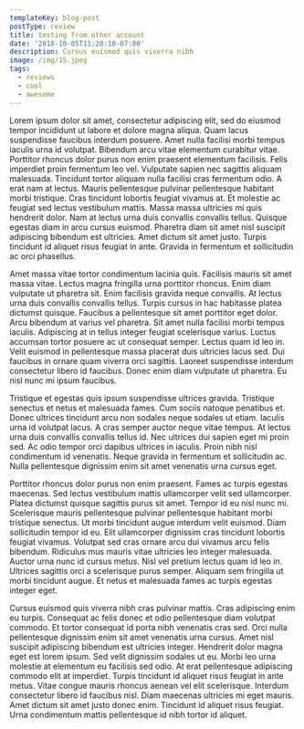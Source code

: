 ```yaml
---
templateKey: blog-post
postType: review
title: testing from other account
date: '2018-10-05T11:28:10-07:00'
description: Cursus euismod quis viverra nibh
image: /img/15.jpeg
tags:
  - reviews
  - cool
  - awesome
---
```

Lorem ipsum dolor sit amet, consectetur adipiscing elit, sed do eiusmod tempor incididunt ut labore et dolore magna aliqua. Quam lacus suspendisse faucibus interdum posuere. Amet nulla facilisi morbi tempus iaculis urna id volutpat. Bibendum arcu vitae elementum curabitur vitae. Porttitor rhoncus dolor purus non enim praesent elementum facilisis. Felis imperdiet proin fermentum leo vel. Vulputate sapien nec sagittis aliquam malesuada. Tincidunt tortor aliquam nulla facilisi cras fermentum odio. A erat nam at lectus. Mauris pellentesque pulvinar pellentesque habitant morbi tristique. Cras tincidunt lobortis feugiat vivamus at. Et molestie ac feugiat sed lectus vestibulum mattis. Massa massa ultricies mi quis hendrerit dolor. Nam at lectus urna duis convallis convallis tellus. Quisque egestas diam in arcu cursus euismod. Pharetra diam sit amet nisl suscipit adipiscing bibendum est ultricies. Amet dictum sit amet justo. Turpis tincidunt id aliquet risus feugiat in ante. Gravida in fermentum et sollicitudin ac orci phasellus.



Amet massa vitae tortor condimentum lacinia quis. Facilisis mauris sit amet massa vitae. Lectus magna fringilla urna porttitor rhoncus. Enim diam vulputate ut pharetra sit. Enim facilisis gravida neque convallis. At lectus urna duis convallis convallis tellus. Turpis cursus in hac habitasse platea dictumst quisque. Faucibus a pellentesque sit amet porttitor eget dolor. Arcu bibendum at varius vel pharetra. Sit amet nulla facilisi morbi tempus iaculis. Adipiscing at in tellus integer feugiat scelerisque varius. Luctus accumsan tortor posuere ac ut consequat semper. Lectus quam id leo in. Velit euismod in pellentesque massa placerat duis ultricies lacus sed. Dui faucibus in ornare quam viverra orci sagittis. Laoreet suspendisse interdum consectetur libero id faucibus. Donec enim diam vulputate ut pharetra. Eu nisl nunc mi ipsum faucibus.



Tristique et egestas quis ipsum suspendisse ultrices gravida. Tristique senectus et netus et malesuada fames. Cum sociis natoque penatibus et. Donec ultrices tincidunt arcu non sodales neque sodales ut etiam. Iaculis urna id volutpat lacus. A cras semper auctor neque vitae tempus. At lectus urna duis convallis convallis tellus id. Nec ultrices dui sapien eget mi proin sed. Ac odio tempor orci dapibus ultrices in iaculis. Proin nibh nisl condimentum id venenatis. Neque gravida in fermentum et sollicitudin ac. Nulla pellentesque dignissim enim sit amet venenatis urna cursus eget.



Porttitor rhoncus dolor purus non enim praesent. Fames ac turpis egestas maecenas. Sed lectus vestibulum mattis ullamcorper velit sed ullamcorper. Platea dictumst quisque sagittis purus sit amet. Tempor id eu nisl nunc mi. Scelerisque mauris pellentesque pulvinar pellentesque habitant morbi tristique senectus. Ut morbi tincidunt augue interdum velit euismod. Diam sollicitudin tempor id eu. Elit ullamcorper dignissim cras tincidunt lobortis feugiat vivamus. Volutpat sed cras ornare arcu dui vivamus arcu felis bibendum. Ridiculus mus mauris vitae ultricies leo integer malesuada. Auctor urna nunc id cursus metus. Nisl vel pretium lectus quam id leo in. Ultrices sagittis orci a scelerisque purus semper. Aliquam sem fringilla ut morbi tincidunt augue. Et netus et malesuada fames ac turpis egestas integer eget.



Cursus euismod quis viverra nibh cras pulvinar mattis. Cras adipiscing enim eu turpis. Consequat ac felis donec et odio pellentesque diam volutpat commodo. Et tortor consequat id porta nibh venenatis cras sed. Orci nulla pellentesque dignissim enim sit amet venenatis urna cursus. Amet nisl suscipit adipiscing bibendum est ultricies integer. Hendrerit dolor magna eget est lorem ipsum. Sed velit dignissim sodales ut eu. Morbi leo urna molestie at elementum eu facilisis sed odio. At erat pellentesque adipiscing commodo elit at imperdiet. Turpis tincidunt id aliquet risus feugiat in ante metus. Vitae congue mauris rhoncus aenean vel elit scelerisque. Interdum consectetur libero id faucibus nisl. Diam maecenas ultricies mi eget mauris. Amet dictum sit amet justo donec enim. Tincidunt id aliquet risus feugiat. Urna condimentum mattis pellentesque id nibh tortor id aliquet.
